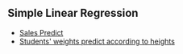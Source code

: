 ## Simple Linear Regression
 * [Sales Predict](Simple%20Linear%20Regression/sales-predict.md)
 * [Students' weights predict according to heights](Simple%20Linear%20Regression/students.md)
 

